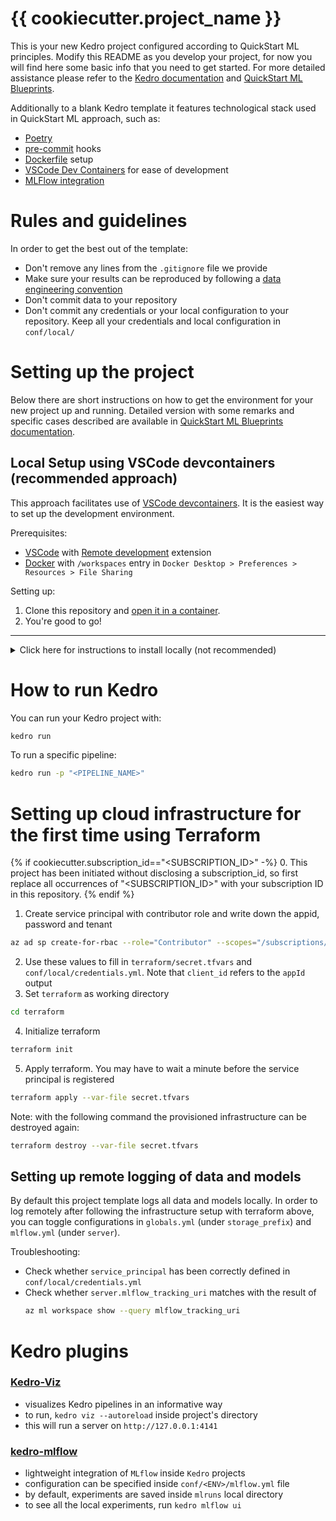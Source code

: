 # {{ cookiecutter.project_name }}

This is your new Kedro project configured according to QuickStart ML principles. Modify this README as you develop your project, for now you will find here some basic info that you need to get started. For more detailed assistance please refer to the [Kedro documentation](https://kedro.readthedocs.io/en/stable/index.html) and [QuickStart ML Blueprints](https://github.com/getindata/quickstart-ml-blueprints).

Additionally to a blank Kedro template it features technological stack used in QuickStart ML approach, such as:
  - [Poetry](https://python-poetry.org/)
  - [pre-commit](https://pre-commit.com/) hooks
  - [Dockerfile](https://docs.docker.com/engine/reference/builder/) setup
  - [VSCode Dev Containers](https://code.visualstudio.com/docs/devcontainers/containers) for ease of development
  - [MLFlow integration](https://kedro-mlflow.readthedocs.io/en/stable/)

# Rules and guidelines

In order to get the best out of the template:

* Don't remove any lines from the `.gitignore` file we provide
* Make sure your results can be reproduced by following a [data engineering convention](https://kedro.readthedocs.io/en/stable/faq/faq.html#what-is-data-engineering-convention)
* Don't commit data to your repository
* Don't commit any credentials or your local configuration to your repository. Keep all your credentials and local configuration in `conf/local/`

# Setting up the project

Below there are short instructions on how to get the environment for your new project up and running. Detailed version with some remarks and specific cases described are available in [QuickStart ML Blueprints documentation](https://github.com/getindata/quickstart-ml-blueprints).

## Local Setup using VSCode devcontainers (recommended approach)
This approach facilitates use of [VSCode devcontainers](https://code.visualstudio.com/docs/devcontainers/containers). It is the easiest way to set up the development environment. 

Prerequisites:
* [VSCode](https://code.visualstudio.com/) with [Remote development](https://marketplace.visualstudio.com/items?itemName=ms-vscode-remote.vscode-remote-extensionpack) extension
* [Docker](https://www.docker.com/) with `/workspaces` entry in `Docker Desktop > Preferences > Resources > File Sharing`

Setting up:
1. Clone this repository and [open it in a container](https://code.visualstudio.com/docs/devcontainers/containers#_quick-start-open-an-existing-folder-in-a-container).
2. You're good to go!

---

<details>
  <summary>Click here for instructions to install locally (not recommended)</summary>

  ## Local Manual Setup

  The project is using pyenv Python version management. It lets you easily install and switch between multiple versions of Python. To install pyenv, follow [these steps](https://github.com/pyenv/pyenv#installation=) for your operating system.

  To install a specific Python version use this command:
  ```bash
  pyenv install 3.8.16
  pyenv shell 3.8.16
  ```

  ### Virtual environment

  It is recommended to create a virtual environment in your project:
  ```
  python -m venv venv
  source ./venv/bin/activate
  ```

  ### Installing dependencies with Poetry

  To install libraries declared in the pyproject.toml you need to have `Poetry` installed. Install it from [here](https://python-poetry.org/docs/#installing-with-the-official-installer) and then run this command:
  ```bash
  poetry install
  ```

  To add and install dependencies with:
  ```bash
  # dependencies
  poetry add <package_name>

  # dev dependencies
  poetry add -D <package_name>
  ```

  ### Setting up Azure CLI
  Login and configure workspace and follow the instructions to log in to azure through the browser using a device code:
  ```bash
  az login --use-device-code
  az account set --subscription {{ cookiecutter.subscription_id }}
  az configure --defaults workspace= {{ cookiecutter.azure_prefix }}-mlw group={{ cookiecutter.azure_prefix }}-rg location={{ cookiecutter.azure_location }}
  ```
</details>

# How to run Kedro

You can run your Kedro project with:

```bash
kedro run
```

To run a specific pipeline:
```bash
kedro run -p "<PIPELINE_NAME>"
```

# Setting up cloud infrastructure for the first time using Terraform
{% if cookiecutter.subscription_id=="<SUBSCRIPTION_ID>" -%}
0. This project has been initiated without disclosing a subscription_id, so first replace all occurrences of "<SUBSCRIPTION_ID>" with your subscription ID in this repository. {% endif %}
1. Create service principal with contributor role and write down the appid, password and tenant 
```bash
az ad sp create-for-rbac --role="Contributor" --scopes="/subscriptions/{{ cookiecutter.subscription_id }}"
```
2. Use these values to fill in `terraform/secret.tfvars` and `conf/local/credentials.yml`. Note that `client_id` refers to the `appId` output
3. Set `terraform` as working directory
```bash
cd terraform
```
4. Initialize terraform
```bash
terraform init
```
5. Apply terraform. You may have to wait a minute before the service principal is registered
```bash
terraform apply --var-file secret.tfvars
```

Note: with the following command the provisioned infrastructure can be destroyed again:
```bash
terraform destroy --var-file secret.tfvars
```

## Setting up remote logging of data and models
By default this project template logs all data and models locally. In order to log remotely after following the infrastructure setup with terraform above, you can toggle configurations in `globals.yml` (under `storage_prefix`) and `mlflow.yml` (under `server`).

Troubleshooting:
* Check whether `service_principal` has been correctly defined in `conf/local/credentials.yml`
* Check whether `server.mlflow_tracking_uri` matches with the result of 
  ```bash
  az ml workspace show --query mlflow_tracking_uri
  ```

# Kedro plugins
### [Kedro-Viz](https://github.com/kedro-org/kedro-viz)
- visualizes Kedro pipelines in an informative way
- to run, `kedro viz --autoreload` inside project's directory
- this will run a server on `http://127.0.0.1:4141`


### [kedro-mlflow](https://github.com/Galileo-Galilei/kedro-mlflow)
- lightweight integration of `MLflow` inside `Kedro` projects
- configuration can be specified inside `conf/<ENV>/mlflow.yml` file
- by default, experiments are saved inside `mlruns` local directory
- to see all the local experiments, run `kedro mlflow ui`
